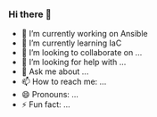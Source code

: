 ### Hi there 👋
- 🔭 I’m currently working on Ansible
- 🌱 I’m currently learning IaC
- 👯 I’m looking to collaborate on ...
- 🤔 I’m looking for help with ...
- 💬 Ask me about ...
- 📫 How to reach me: ...
- 😄 Pronouns: ...
- ⚡ Fun fact: ...
